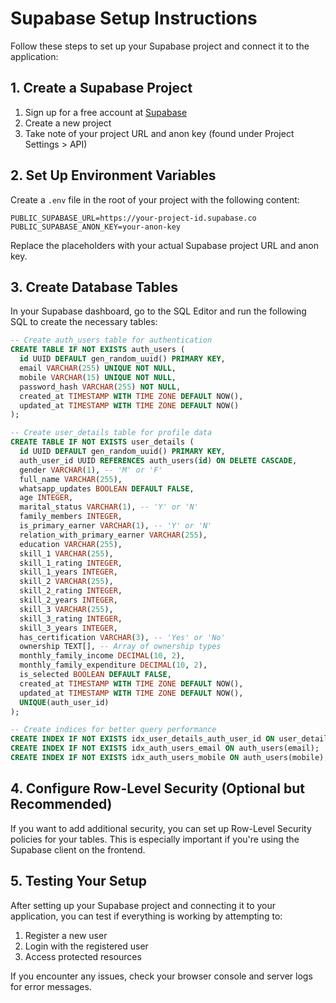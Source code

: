# Supabase Setup Instructions

Follow these steps to set up your Supabase project and connect it to the application:

## 1. Create a Supabase Project

1. Sign up for a free account at [Supabase](https://supabase.com)
2. Create a new project
3. Take note of your project URL and anon key (found under Project Settings > API)

## 2. Set Up Environment Variables

Create a `.env` file in the root of your project with the following content:

```
PUBLIC_SUPABASE_URL=https://your-project-id.supabase.co
PUBLIC_SUPABASE_ANON_KEY=your-anon-key
```

Replace the placeholders with your actual Supabase project URL and anon key.

## 3. Create Database Tables

In your Supabase dashboard, go to the SQL Editor and run the following SQL to create the necessary tables:

```sql
-- Create auth_users table for authentication
CREATE TABLE IF NOT EXISTS auth_users (
  id UUID DEFAULT gen_random_uuid() PRIMARY KEY,
  email VARCHAR(255) UNIQUE NOT NULL,
  mobile VARCHAR(15) UNIQUE NOT NULL,
  password_hash VARCHAR(255) NOT NULL,
  created_at TIMESTAMP WITH TIME ZONE DEFAULT NOW(),
  updated_at TIMESTAMP WITH TIME ZONE DEFAULT NOW()
);

-- Create user_details table for profile data
CREATE TABLE IF NOT EXISTS user_details (
  id UUID DEFAULT gen_random_uuid() PRIMARY KEY,
  auth_user_id UUID REFERENCES auth_users(id) ON DELETE CASCADE,
  gender VARCHAR(1), -- 'M' or 'F'
  full_name VARCHAR(255),
  whatsapp_updates BOOLEAN DEFAULT FALSE,
  age INTEGER,
  marital_status VARCHAR(1), -- 'Y' or 'N'
  family_members INTEGER,
  is_primary_earner VARCHAR(1), -- 'Y' or 'N'
  relation_with_primary_earner VARCHAR(255),
  education VARCHAR(255),
  skill_1 VARCHAR(255),
  skill_1_rating INTEGER,
  skill_1_years INTEGER,
  skill_2 VARCHAR(255),
  skill_2_rating INTEGER,
  skill_2_years INTEGER,
  skill_3 VARCHAR(255),
  skill_3_rating INTEGER,
  skill_3_years INTEGER,
  has_certification VARCHAR(3), -- 'Yes' or 'No'
  ownership TEXT[], -- Array of ownership types
  monthly_family_income DECIMAL(10, 2),
  monthly_family_expenditure DECIMAL(10, 2),
  is_selected BOOLEAN DEFAULT FALSE,
  created_at TIMESTAMP WITH TIME ZONE DEFAULT NOW(),
  updated_at TIMESTAMP WITH TIME ZONE DEFAULT NOW(),
  UNIQUE(auth_user_id)
);

-- Create indices for better query performance
CREATE INDEX IF NOT EXISTS idx_user_details_auth_user_id ON user_details(auth_user_id);
CREATE INDEX IF NOT EXISTS idx_auth_users_email ON auth_users(email);
CREATE INDEX IF NOT EXISTS idx_auth_users_mobile ON auth_users(mobile);
```

## 4. Configure Row-Level Security (Optional but Recommended)

If you want to add additional security, you can set up Row-Level Security policies for your tables. This is especially important if you're using the Supabase client on the frontend.

## 5. Testing Your Setup

After setting up your Supabase project and connecting it to your application, you can test if everything is working by attempting to:

1. Register a new user
2. Login with the registered user
3. Access protected resources

If you encounter any issues, check your browser console and server logs for error messages. 